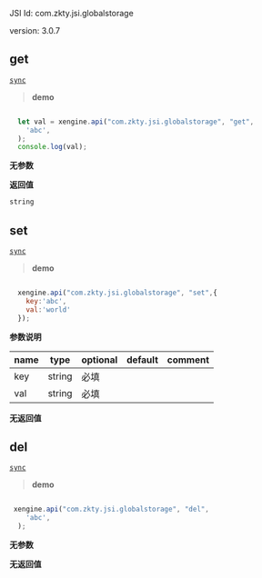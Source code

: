 

JSI Id: com.zkty.jsi.globalstorage

version: 3.0.7



## get
[`sync`](/docs/modules/模块-规范?id=jsi-调用)



> **demo**
``` js

  let val = xengine.api("com.zkty.jsi.globalstorage", "get",
    'abc',
  );
  console.log(val);

``` 

**无参数**


**返回值**
``` js
string
``` 



## set
[`sync`](/docs/modules/模块-规范?id=jsi-调用)



> **demo**
``` js

  xengine.api("com.zkty.jsi.globalstorage", "set",{
    key:'abc',
    val:'world'
  });

``` 

**参数说明**

| name                        | type      | optional | default   | comment  |
| --------------------------- | --------- | -------- | --------- |--------- |
| key | string | 必填 |  |  |
| val | string | 必填 |  |  |

**无返回值**



## del
[`sync`](/docs/modules/模块-规范?id=jsi-调用)



> **demo**
``` js

 xengine.api("com.zkty.jsi.globalstorage", "del",
    'abc',
  );

``` 

**无参数**


**无返回值**


    
